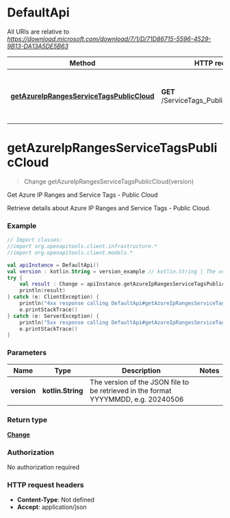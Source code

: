 # DefaultApi

All URIs are relative to *https://download.microsoft.com/download/7/1/D/71D86715-5596-4529-9B13-DA13A5DE5B63*

Method | HTTP request | Description
------------- | ------------- | -------------
[**getAzureIpRangesServiceTagsPublicCloud**](DefaultApi.md#getAzureIpRangesServiceTagsPublicCloud) | **GET** /ServiceTags_Public_{version}.json | Get Azure IP Ranges and Service Tags - Public Cloud


<a id="getAzureIpRangesServiceTagsPublicCloud"></a>
# **getAzureIpRangesServiceTagsPublicCloud**
> Change getAzureIpRangesServiceTagsPublicCloud(version)

Get Azure IP Ranges and Service Tags - Public Cloud

Retrieve details about Azure IP Ranges and Service Tags - Public Cloud.

### Example
```kotlin
// Import classes:
//import org.openapitools.client.infrastructure.*
//import org.openapitools.client.models.*

val apiInstance = DefaultApi()
val version : kotlin.String = version_example // kotlin.String | The version of the JSON file to be retrieved in the format YYYYMMDD, e.g. 20240506
try {
    val result : Change = apiInstance.getAzureIpRangesServiceTagsPublicCloud(version)
    println(result)
} catch (e: ClientException) {
    println("4xx response calling DefaultApi#getAzureIpRangesServiceTagsPublicCloud")
    e.printStackTrace()
} catch (e: ServerException) {
    println("5xx response calling DefaultApi#getAzureIpRangesServiceTagsPublicCloud")
    e.printStackTrace()
}
```

### Parameters

Name | Type | Description  | Notes
------------- | ------------- | ------------- | -------------
 **version** | **kotlin.String**| The version of the JSON file to be retrieved in the format YYYYMMDD, e.g. 20240506 |

### Return type

[**Change**](Change.md)

### Authorization

No authorization required

### HTTP request headers

 - **Content-Type**: Not defined
 - **Accept**: application/json

